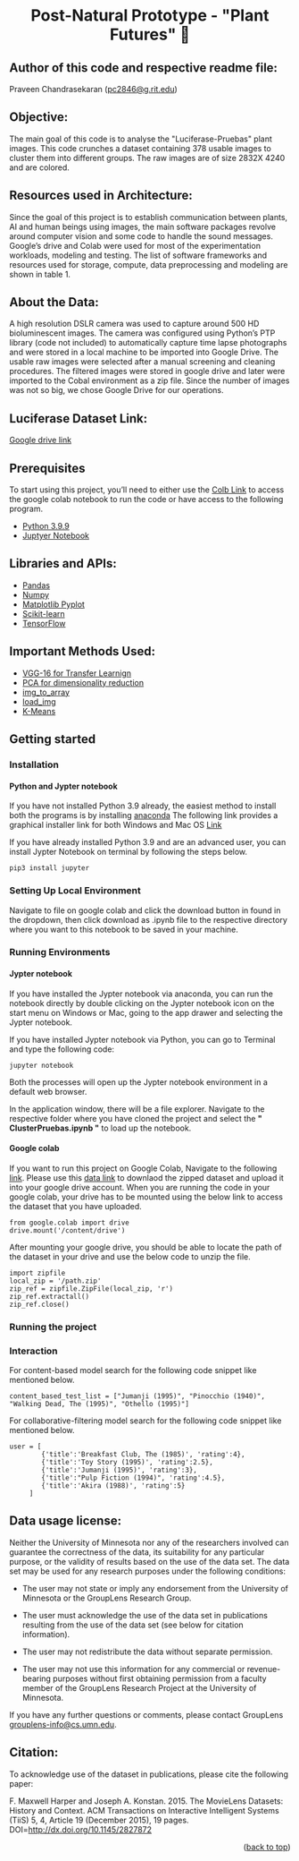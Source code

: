 <h1 align="center">Post-Natural Prototype - "Plant Futures" 🌱 </h1>

## Author of this code and respective readme file: 
Praveen Chandrasekaran (pc2846@g.rit.edu) 

## Objective:
The main goal of this code is to analyse the "Luciferase-Pruebas" plant images. This code crunches a dataset containing 378 usable images to cluster them into different groups. The raw images are of size 2832X 4240 and are colored. 

## Resources used in Architecture:
Since the goal of this project is to establish communication between plants, AI and human beings using images, the main software packages revolve around computer vision and some code to handle the sound messages. Google’s drive and Colab were used for most of the experimentation workloads, modeling and testing. The list of software frameworks and resources used for storage, compute, data preprocessing and modeling are shown in table 1.


## About the Data:
A high resolution DSLR camera was used to capture around 500 HD bioluminescent images. The camera was configured using Python’s PTP library (code not included) to automatically capture time lapse photographs and were stored in a local machine to be imported into Google Drive. The usable raw images were selected after a manual screening and cleaning procedures. The filtered images were stored in google drive and later were imported to the Cobal environment as a zip file. Since the number of images was not so big, we chose Google Drive for our operations. 

## Luciferase Dataset Link:
<a href="https://drive.google.com/file/d/1AaWdXBl30SXSVFS93YPT0BUPvs7eXwwn/view?usp=sharing">Google drive link</a>

## Prerequisites
To start using this project, you’ll need to either use the [Colb Link]([https://git-scm.com/download/](https://colab.research.google.com/drive/1qIdsA2dlP0R0bp2cDoQY-CYo0-5tA3kN?usp=sharing)) to access the google colab notebook to run the code or have access to the following program. <br/>
- [Python 3.9.9](https://www.python.org/downloads/) <br/>
- [Juptyer Notebook](https://jupyter.org/install) <br/>

## Libraries and APIs:
- <a href="https://pandas.pydata.org/">Pandas</a>
- <a href="https://numpy.org/">Numpy</a>
- <a href="https://matplotlib.org/stable/tutorials/introductory/pyplot.html">Matplotlib Pyplot</a>
- <a href="https://scikit-learn.org/stable/">Scikit-learn</a>
- <a href="https://www.tensorflow.org">TensorFlow</a>

## Important Methods Used:
- <a href="https://www.tensorflow.org/api_docs/python/tf/keras/applications/vgg16/VGG16">VGG-16 for Transfer Learnign</a>
- <a href="https://scikit-learn.org/stable/modules/generated/sklearn.decomposition.PCA.html">PCA for dimensionality reduction</a>
- <a href="https://www.tensorflow.org/api_docs/python/tf/keras/utils/img_to_array">img_to_array</a>
- <a href="https://www.tensorflow.org/api_docs/python/tf/keras/utils/load_img">load_img</a>
- <a href="https://scikit-learn.org/stable/modules/generated/sklearn.cluster.KMeans.html">K-Means</a>

## Getting started

### Installation

#### Python and Jypter notebook
If you have not installed Python 3.9 already, the easiest method to install both the programs is by installing [anaconda](https://www.anaconda.com/) The following link provides a graphical installer link for both Windows and Mac OS [Link](https://www.anaconda.com/products/individual)

If you have already installed Python 3.9 and are an advanced user, you can install Jypter Notebook on terminal by following the steps below.

	pip3 install jupyter	

### Setting Up Local Environment
Navigate to file on google colab and click the download button in found in the dropdown, then click download as .ipynb file to the respective directory where you want to this notebook to be saved in your machine. <br/>

### Running Environments

#### Jypter notebook

If you have installed the Jypter notebook via anaconda, you can run the notebook directly by double clicking on the Jypter notebook icon on the start menu on Windows or Mac, going to the app drawer and selecting the Jypter notebook.

If you have installed Jypter notebook via Python, you can go to Terminal and type the following code:
 
   ```
   jupyter notebook
   ```

Both the processes will open up the Jypter notebook environment in a default web browser. 

In the application window, there will be a file explorer. Navigate to the respective folder where you have cloned the project and select the **" ClusterPruebas.ipynb "** to load up the notebook. 

#### Google colab

If you want to run this project on Google Colab, Navigate to the following [link](https://colab.research.google.com/drive/1qIdsA2dlP0R0bp2cDoQY-CYo0-5tA3kN?authuser=1#scrollTo=nh8qtDZijLqq). Please use this [data link](https://drive.google.com/file/d/1AaWdXBl30SXSVFS93YPT0BUPvs7eXwwn/view?usp=share_link) to downlaod the zipped dataset and upload it into your google drive account. When you are running the code in your google colab, your drive has to be mounted using the below link to access the dataset that you have uploaded. 

   ```
   from google.colab import drive
   drive.mount('/content/drive')
   ```
After mounting your google drive, you should be able to locate the path of the dataset in your drive and use the below code to unzip the file.
   ```
   import zipfile
   local_zip = '/path.zip'
   zip_ref = zipfile.ZipFile(local_zip, 'r')
   zip_ref.extractall()
   zip_ref.close()
  ```

### Running the project
 
### Interaction

For content-based model search for the following code snippet like mentioned below.

    content_based_test_list = ["Jumanji (1995)", "Pinocchio (1940)", "Walking Dead, The (1995)", "Othello (1995)"]
    
For collaborative-filtering model search for the following code snippet like mentioned below.

    user = [
            {'title':'Breakfast Club, The (1985)', 'rating':4},
            {'title':'Toy Story (1995)', 'rating':2.5},
            {'title':'Jumanji (1995)', 'rating':3},
            {'title':"Pulp Fiction (1994)", 'rating':4.5},
            {'title':'Akira (1988)', 'rating':5}
         ] 

## Data usage license:
Neither the University of Minnesota nor any of the researchers
involved can guarantee the correctness of the data, its suitability
for any particular purpose, or the validity of results based on the
use of the data set.  The data set may be used for any research
purposes under the following conditions:

 - The user may not state or imply any endorsement from the
   University of Minnesota or the GroupLens Research Group.

 - The user must acknowledge the use of the data set in
   publications resulting from the use of the data set
   (see below for citation information).

 - The user may not redistribute the data without separate
   permission.

 - The user may not use this information for any commercial or
   revenue-bearing purposes without first obtaining permission
   from a faculty member of the GroupLens Research Project at the
   University of Minnesota.

If you have any further questions or comments, please contact GroupLens
<grouplens-info@cs.umn.edu>.

## Citation:
To acknowledge use of the dataset in publications, please cite the following
paper:

F. Maxwell Harper and Joseph A. Konstan. 2015. The MovieLens Datasets: History
and Context. ACM Transactions on Interactive Intelligent Systems (TiiS) 5, 4,
Article 19 (December 2015), 19 pages. DOI=http://dx.doi.org/10.1145/2827872


<p align="right">(<a href="#top">back to top</a>)</p>
